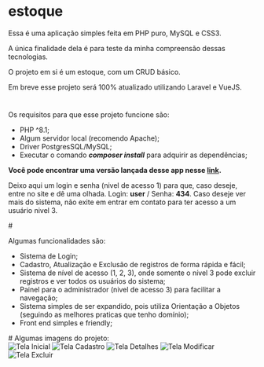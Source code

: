 # estoque


<p>Essa é uma aplicação simples feita em PHP puro, MySQL e CSS3.</p>
<p>A única finalidade dela é para teste da minha compreensão dessas tecnologias.</p>
<p>O projeto em si é um estoque, com um CRUD básico.</p>
<p>Em breve esse projeto será 100% atualizado utilizando Laravel e VueJS.</p>

#
Os requisitos para que esse projeto funcione são:
<ul>
  <li>PHP ^8.1;</li>
  <li>Algum servidor local (recomendo Apache);</li>
  <li>Driver PostgresSQL/MySQL;</li>
  <li>Executar o comando <strong><em>composer install</em></strong> para adquirir as dependências;</li>
</ul>


<p><strong>Você pode encontrar uma versão lançada desse app nesse <a href="https://quiet-temple-28268.herokuapp.com/" target="_blank">link</a>.</strong></p>
<p>Deixo aqui um login e senha (nivel de acesso 1) para que, caso deseje, entre no site e dê uma olhada. Login: <strong>user</strong> / Senha: <strong>434</strong>. Caso deseje ver mais do sistema, não exite em entrar em contato para ter acesso a um usuário nivel 3.</p> 
#
<p>Algumas funcionalidades são:</p>
<ul>
  <li>Sistema de Login;</li>
  <li>Cadastro, Atualização e Exclusão de registros de forma rápida e fácil;</li>
  <li>Sistema de nível de acesso (1, 2, 3), onde somente o nível 3 pode excluir registros e ver todos os usuários do sistema;</li>
  <li>Painel para o administrador (nivel de acesso 3) para facilitar a navegação;</li>
  <li>Sistema simples de ser expandido, pois utiliza Orientação a Objetos (seguindo as melhores praticas que tenho domínio);</li>
  <li>Front end simples e friendly;</li>
</ul>
#
Algumas imagens do projeto:

<div>
  <img src="https://i.imgur.com/dRGbJux.png" alt="Tela Inicial">
  <img src="https://i.imgur.com/kNohWQx.png" alt="Tela Cadastro">
  <img src="https://i.imgur.com/PFFbEJt.png" alt="Tela Detalhes">
  <img src="https://i.imgur.com/65iS0Bv.png" alt="Tela Modificar">
  <img src="https://i.imgur.com/MOuMbBD.png" alt="Tela Excluir">
</div>

